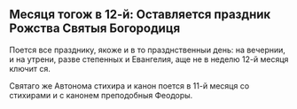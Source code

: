 
## Месяця тогож в 12-й: Оставляется праздник Рожства Святыя Богородиця

Поется все празднику, якоже и в то празднственныи день: на вечернии, и на утрени, 
разве степенных и Евангелия, аще не в неделю 12-й месяця ключит ся. 

Святаго же Автонома стихира и канон поется в 11-й месяця со стихирами и с канонем 
преподобныя Феодоры.
